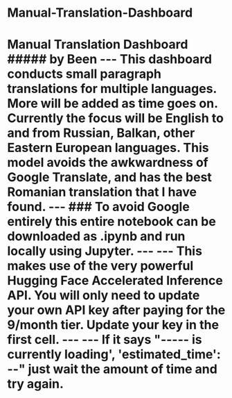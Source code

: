 # Manual-Translation-Dashboard
# Manual Translation Dashboard  ##### by Been --- This dashboard conducts small paragraph translations for multiple languages. More will be added as time goes on. Currently the focus will be English to and from Russian, Balkan, other Eastern European languages.    This model avoids the awkwardness of Google Translate, and has the best Romanian translation that I have found.   ---  ### To avoid Google entirely this entire notebook can be downloaded as .ipynb and run locally using Jupyter.  ---  --- This makes use of the very powerful Hugging Face Accelerated Inference API. You will only need to update your own API key after paying for the 9/month tier. Update your key in the first cell.     ---  --- If it says "----- is currently loading', 'estimated_time': --" just wait the amount of time and try again. 
